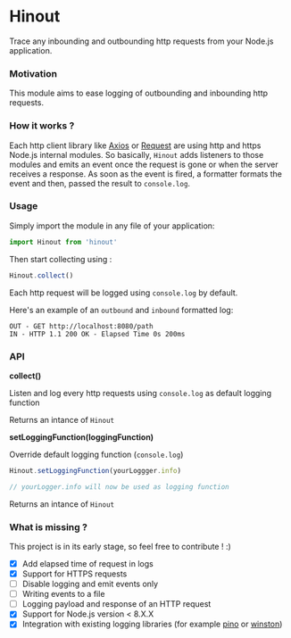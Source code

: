 # Hinout
Trace any inbounding and outbounding http requests from your Node.js application.

### Motivation

This module aims to ease logging of outbounding and inbounding http requests.


### How it works ?

Each http client library like [Axios](https://github.com/axios/axios) or [Request](https://github.com/request/request) are using http and https Node.js internal modules.
So basically, `Hinout` adds listeners to those modules and emits an event once the request is gone or when the server receives a response.
As soon as the event is fired, a formatter formats the event and then, passed the result to `console.log`.

### Usage

Simply import the module in any file of your application:

```js
import Hinout from 'hinout'
```

Then start collecting using :

```js
Hinout.collect()
```

Each http request will be logged using `console.log` by default.

Here's an example of an `outbound` and `inbound` formatted log:
	
	OUT - GET http://localhost:8080/path
	IN - HTTP 1.1 200 OK - Elapsed Time 0s 200ms


### API
**collect()** 

Listen and log every http requests using `console.log` as default logging function

Returns an intance of `Hinout`

**setLoggingFunction(loggingFunction)**


Override default logging function (`console.log`)

```js
Hinout.setLoggingFunction(yourLoggger.info)

// yourLogger.info will now be used as logging function
```
Returns an intance of `Hinout`

### What is missing ?
This project is in its early stage, so feel free to contribute ! :)

- [X] Add elapsed time of request in logs
- [X] Support for HTTPS requests
- [ ] Disable logging and emit events only
- [ ] Writing events to a file
- [ ] Logging payload and response of an HTTP request
- [X] Support for Node.js version < 8.X.X
- [X] Integration with existing logging libraries (for example [pino](https://github.com/pinojs/pino) or [winston](https://github.com/winstonjs/winston))
